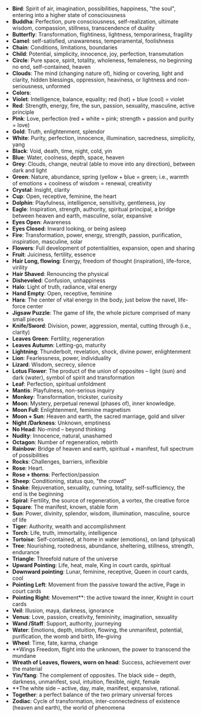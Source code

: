 ###
- **Bird**: Spirit of air, imagination, possibilities, happiness, "the soul", entering into a higher state of consciousness
- **Buddha**: Perfection, pure consciousness, self-realization, ultimate wisdom, compassion, stillness, transcendence of duality
- **Butterfly**: Transformation, flightiness, lightness, temporariness, fragility
- **Camel**: self-satisfied, unawareness, temperamental, foolishness
- **Chain**: Conditions, limitations, boundaries
- **Child**: Potential, simplicity, innocence, joy, perfection, transmutation
- **Circle**: Pure space, spirit, totality, wholeness, femaleness, no beginning no end, self-contained, heaven
- **Clouds**: The mind (changing nature of), hiding or covering, light and clarity, hidden blessings, oppression, heaviness, or lightness and non-seriousness, unformed
- **Colors**:
- **Violet**: Intelligence, balance, equality; red (hot) + blue (cool) = violet
- **Red**: Strength, energy, fire, the sun, passion, sexuality, masculine, active principle
- **Pink**: Love, perfection (red + white = pink; strength + passion and purity = love)
- **Gold**: Truth, enlightenment, splendor
- **White**: Purity, perfection, innocence, illumination, sacredness, simplicity, yang
- **Black**: Void, death, time, night, cold, yin
- **Blue**: Water, coolness, depth, space, heaven
- **Grey**: Clouds, change, neutral (able to move into any direction), between dark and light
- **Green**: Nature, abundance, spring (yellow + blue = green; i.e., warmth of emotions + coolness of wisdom = renewal, creativity
- **Crystal**: Insight, clarity
- **Cup**: Open, receptive, feminine, the heart
- **Dolphin**: Playfulness, intelligence, sensitivity, gentleness, joy
- **Eagle**: Inspiration, strength, authority, spiritual principal, a bridge between heaven and earth, masculine, solar, expansive
- **Eyes Open**: Awareness
- **Eyes Closed**: Inward looking, or being asleep
- **Fire**: Transformation, power, energy, strength, passion, purification, inspiration, masculine, solar
- **Flowers**: Full development of potentialities, expansion, open and sharing
- **Fruit**: Juiciness, fertility, essence
- **Hair Long, flowing**: Energy, freedom of thought (inspiration), life-force, virility
- **Hair Shaved**: Renouncing the physical
- **Disheveled**: Confusion, unhappiness
- **Halo**: Light of truth, radiance, vital energy
- **Hand Empty**: Open, receptive, feminine	
- **Hara**: The center of vital energy in the body, just below the navel, life-force center
- **Jigsaw Puzzle**: The game of life, the whole picture comprised of many small pieces
- **Knife/Sword**: Division, power, aggression, mental, cutting through (i.e., clarity)
- **Leaves Green**: Fertility, regeneration
- **Leaves Autumn**: Letting-go, maturity
- **Lightning**: Thunderbolt, revelation, shock, divine power, enlightenment
- **Lion**: Fearlessness, power, individuality
- **Lizard**: Wisdom, secrecy, silence
- **Lotus Flower**: The product of the union of opposites – light (sun) and dark (water), symbol of spirit and transformation
- **Leaf**: Perfection, spiritual unfoldment
- **Mantis**: Playfulness, non-serious inquiry
- **Monkey**: Transformation, trickster, curiosity
- **Moon**: Mystery, perpetual renewal (phases of), inner knowledge.
- **Moon Full**: Enlightenment, feminine magnetism
- **Moon + Sun**: Heaven and earth, the sacred marriage, gold and silver
- **Night /Darkness**: Unknown, emptiness
- **No Head**: No-mind – beyond thinking
- **Nudity**: Innocence, natural, unashamed
- **Octagon**: Number of regeneration, rebirth
- **Rainbow**: Bridge of heaven and earth, spiritual + manifest, full spectrum of possibilities
- **Rocks**: Challenges, barriers, inflexible
- **Rose**: Heart.
- **Rose + thorns**: Perfection/passion
- **Sheep**: Conditioning, status quo, "the crowd"
- **Snake**: Rejuvenation, sexuality, cunning, totality, self-sufficiency, the end is the beginning
- **Spiral**: Fertility, the source of regeneration, a vortex, the creative force
- **Square**: The manifest, known, stable form
- **Sun**: Power, divinity, splendor, wisdom, illumination, masculine, source of life
- **Tiger**: Authority, wealth and accomplishment
- **Torch**: Life, truth, immortality, intelligence
- **Tortoise**: Self-contained, at home in water (emotions), on land (physical)
- **Tree**: Nourishing, rootedness, abundance, sheltering, stillness, strength, endurance
- **Triangle**: Threefold nature of the universe
- **Upward Pointing**: Life, heat, male, King in court cards, spiritual
- **Downward pointing**: Lunar, feminine, receptive, Queen in court cards, cool
- **Pointing Left**: Movement from the  passive toward the active, Page in court cards
- **Pointing Right**: Movement**: the active toward the inner, Knight in court cards
- **Veil**: Illusion, maya, darkness, ignorance
- **Venus**: Love, passion, creativity, femininity, imagination, sexuality
- **Wand /Staff**: Support, authority, journeying
- **Water**: Emotions, depth, intuition, flowing, the unmanifest, potential, purification, the womb and birth, life–giving
- **Wheel**: Time, fate, karma, change
- **Wings Freedom, flight into the unknown, the power to transcend the mundane
- **Wreath of Leaves, flowers, worn on head**: Success, achievement over the material
- **Yin/Yang**: The complement of opposites. The black side – depth, darkness, unmanifest, soul, intuition, flexible, night, female
- **The white side – active, day, male, manifest, expansive, rational.
- **Together**: a perfect balance of the two primary universal forces
- **Zodiac**: Cycle of transformation, inter-connectedness of existence (heaven and earth), the world of phenomena
